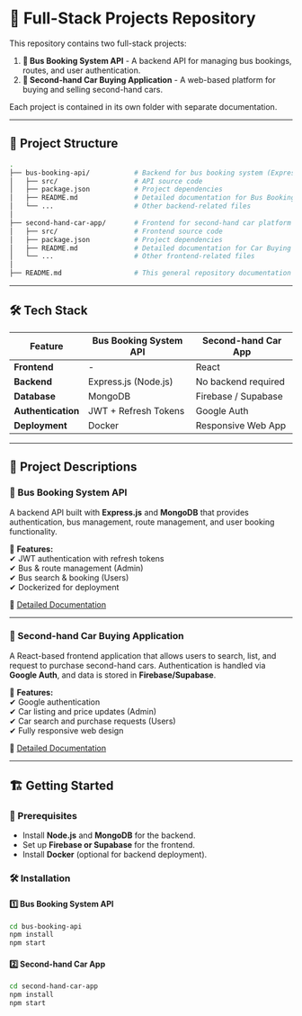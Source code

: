 # 🚀 Full-Stack Projects Repository  

This repository contains two full-stack projects:  

1. **🚌 Bus Booking System API** - A backend API for managing bus bookings, routes, and user authentication.  
2. **🚗 Second-hand Car Buying Application** - A web-based platform for buying and selling second-hand cars.  

Each project is contained in its own folder with separate documentation.  

---

## 📂 Project Structure  

```bash
.
├── bus-booking-api/           # Backend for bus booking system (Express + MongoDB)
│   ├── src/                   # API source code
│   ├── package.json           # Project dependencies
│   ├── README.md              # Detailed documentation for Bus Booking API
│   └── ...                    # Other backend-related files
│
├── second-hand-car-app/       # Frontend for second-hand car platform (React + Firebase/Supabase)
│   ├── src/                   # Frontend source code
│   ├── package.json           # Project dependencies
│   ├── README.md              # Detailed documentation for Car Buying App
│   └── ...                    # Other frontend-related files
│
├── README.md                  # This general repository documentation
```

---

## 🛠️ Tech Stack  

| Feature               | Bus Booking System API       | Second-hand Car App      |
|----------------------|-------------------------|----------------------|
| **Frontend**        | -                         | React  |
| **Backend**         | Express.js (Node.js)      | No backend required   |
| **Database**        | MongoDB                   | Firebase / Supabase  |
| **Authentication**  | JWT + Refresh Tokens      | Google Auth          |
| **Deployment**      | Docker                    | Responsive Web App   |

---

## 📜 Project Descriptions  

### 🚌 Bus Booking System API  
A backend API built with **Express.js** and **MongoDB** that provides authentication, bus management, route management, and user booking functionality.  

📌 **Features:**  
✔ JWT authentication with refresh tokens  
✔ Bus & route management (Admin)  
✔ Bus search & booking (Users)  
✔ Dockerized for deployment  

📖 [Detailed Documentation](bus-booking-api/README.md)  

---

### 🚗 Second-hand Car Buying Application  
A React-based frontend application that allows users to search, list, and request to purchase second-hand cars. Authentication is handled via **Google Auth**, and data is stored in **Firebase/Supabase**.  

📌 **Features:**  
✔ Google authentication  
✔ Car listing and price updates (Admin)  
✔ Car search and purchase requests (Users)  
✔ Fully responsive web design  

📖 [Detailed Documentation](second-hand-car-app/README.md)  

---

## 🏗️ Getting Started  

### 🔧 Prerequisites  
- Install **Node.js** and **MongoDB** for the backend.  
- Set up **Firebase or Supabase** for the frontend.  
- Install **Docker** (optional for backend deployment).  

### 🛠 Installation  

#### 1️⃣ **Bus Booking System API**  
```bash
cd bus-booking-api
npm install
npm start
```

#### 2️⃣ **Second-hand Car App**  
```bash
cd second-hand-car-app
npm install
npm start
```

